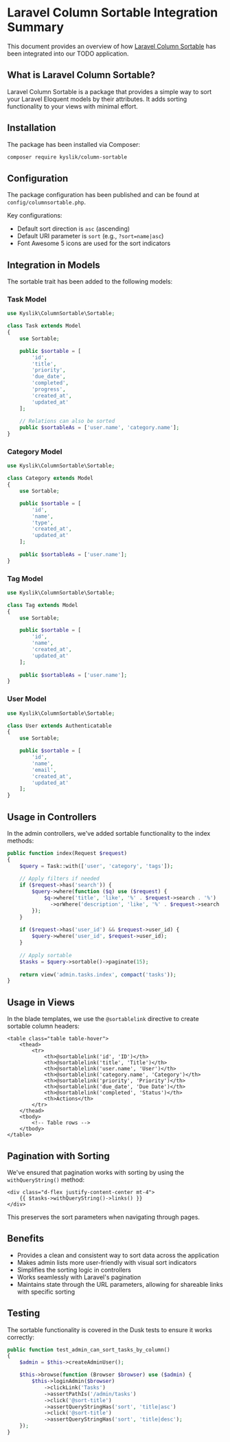 # Laravel Column Sortable Integration Summary

This document provides an overview of how [Laravel Column Sortable](https://github.com/Kyslik/column-sortable) has been integrated into our TODO application.

## What is Laravel Column Sortable?

Laravel Column Sortable is a package that provides a simple way to sort your Laravel Eloquent models by their attributes. It adds sorting functionality to your views with minimal effort.

## Installation

The package has been installed via Composer:

```bash
composer require kyslik/column-sortable
```

## Configuration

The package configuration has been published and can be found at `config/columnsortable.php`.

Key configurations:
- Default sort direction is `asc` (ascending)
- Default URI parameter is `sort` (e.g., `?sort=name|asc`)
- Font Awesome 5 icons are used for the sort indicators

## Integration in Models

The sortable trait has been added to the following models:

### Task Model

```php
use Kyslik\ColumnSortable\Sortable;

class Task extends Model
{
    use Sortable;

    public $sortable = [
        'id',
        'title',
        'priority',
        'due_date',
        'completed',
        'progress',
        'created_at',
        'updated_at'
    ];
    
    // Relations can also be sorted
    public $sortableAs = ['user.name', 'category.name'];
}
```

### Category Model

```php
use Kyslik\ColumnSortable\Sortable;

class Category extends Model
{
    use Sortable;

    public $sortable = [
        'id',
        'name',
        'type',
        'created_at',
        'updated_at'
    ];
    
    public $sortableAs = ['user.name'];
}
```

### Tag Model

```php
use Kyslik\ColumnSortable\Sortable;

class Tag extends Model
{
    use Sortable;

    public $sortable = [
        'id',
        'name',
        'created_at',
        'updated_at'
    ];
    
    public $sortableAs = ['user.name'];
}
```

### User Model

```php
use Kyslik\ColumnSortable\Sortable;

class User extends Authenticatable
{
    use Sortable;

    public $sortable = [
        'id',
        'name',
        'email',
        'created_at',
        'updated_at'
    ];
}
```

## Usage in Controllers

In the admin controllers, we've added sortable functionality to the index methods:

```php
public function index(Request $request)
{
    $query = Task::with(['user', 'category', 'tags']);
    
    // Apply filters if needed
    if ($request->has('search')) {
        $query->where(function ($q) use ($request) {
            $q->where('title', 'like', '%' . $request->search . '%')
              ->orWhere('description', 'like', '%' . $request->search . '%');
        });
    }
    
    if ($request->has('user_id') && $request->user_id) {
        $query->where('user_id', $request->user_id);
    }
    
    // Apply sortable
    $tasks = $query->sortable()->paginate(15);
    
    return view('admin.tasks.index', compact('tasks'));
}
```

## Usage in Views

In the blade templates, we use the `@sortablelink` directive to create sortable column headers:

```blade
<table class="table table-hover">
    <thead>
        <tr>
            <th>@sortablelink('id', 'ID')</th>
            <th>@sortablelink('title', 'Title')</th>
            <th>@sortablelink('user.name', 'User')</th>
            <th>@sortablelink('category.name', 'Category')</th>
            <th>@sortablelink('priority', 'Priority')</th>
            <th>@sortablelink('due_date', 'Due Date')</th>
            <th>@sortablelink('completed', 'Status')</th>
            <th>Actions</th>
        </tr>
    </thead>
    <tbody>
        <!-- Table rows -->
    </tbody>
</table>
```

## Pagination with Sorting

We've ensured that pagination works with sorting by using the `withQueryString()` method:

```blade
<div class="d-flex justify-content-center mt-4">
    {{ $tasks->withQueryString()->links() }}
</div>
```

This preserves the sort parameters when navigating through pages.

## Benefits

- Provides a clean and consistent way to sort data across the application
- Makes admin lists more user-friendly with visual sort indicators
- Simplifies the sorting logic in controllers
- Works seamlessly with Laravel's pagination
- Maintains state through the URL parameters, allowing for shareable links with specific sorting

## Testing

The sortable functionality is covered in the Dusk tests to ensure it works correctly:

```php
public function test_admin_can_sort_tasks_by_column()
{
    $admin = $this->createAdminUser();

    $this->browse(function (Browser $browser) use ($admin) {
        $this->loginAdmin($browser)
            ->clickLink('Tasks')
            ->assertPathIs('/admin/tasks')
            ->click('@sort-title')
            ->assertQueryStringHas('sort', 'title|asc')
            ->click('@sort-title')
            ->assertQueryStringHas('sort', 'title|desc');
    });
}
``` 